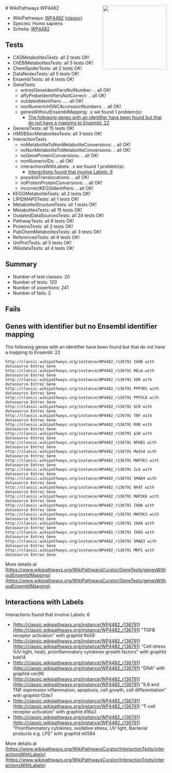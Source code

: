 <img style="float: right; width: 200px" src="https://upload.wikimedia.org/wikipedia/commons/thumb/8/83/Wplogo_with_text_500.png/640px-Wplogo_with_text_500.png" />
# WikiPathways WP4482

* WikiPathways: [WP4482](https://wikipathways.org/pathways/WP4482) ([classic](https://classic.wikipathways.org/instance/WP4482))
* Species: Homo sapiens
* Scholia: [WP4482](https://scholia.toolforge.org/wikipathways/WP4482)
## Tests
* CASMetabolitesTests: all 2 tests OK!
* ChEBIMetabolitesTests: all 5 tests OK!
* ChemSpiderTests: all 2 tests OK!
* DataNodesTests: all 5 tests OK!
* EnsemblTests: all 4 tests OK!
* GeneTests
    * entrezGeneIdentifiersNotNumber: .. all OK!
    * affyProbeIdentifiersNotCorrect: .. all OK!
    * outdatedIdentifiers: .... all OK!
    * nonNumericHGNCAccessionNumbers: .. all OK!
    * genesWithoutEnsemblMapping: .x we found 1 problem(s):
        * [The following genes with an identifier have been found but that do not have a mapping to Ensembl: 22](#c4e5432e)
* GeneralTests: all 15 tests OK!
* HMDBSecMetabolitesTests: all 3 tests OK!
* InteractionTests
    * noMetaboliteToNonMetaboliteConversions: .. all OK!
    * noNonMetaboliteToMetaboliteConversions: .. all OK!
    * noGeneProteinConversions: .. all OK!
    * nonNumericIDs: .. all OK!
    * interactionsWithLabels: .x we found 1 problem(s):
        * [Interactions found that involve Labels: 6](#630d267d)
    * possibleTranslocations: .. all OK!
    * noProteinProteinConversions: .. all OK!
    * incorrectKEGGIdentifiers: .. all OK!
* KEGGMetaboliteTests: all 2 tests OK!
* LIPIDMAPSTests: all 1 tests OK!
* MetaboliteStructureTests: all 1 tests OK!
* MetabolitesTests: all 15 tests OK!
* OudatedDataSourcesTests: all 24 tests OK!
* PathwayTests: all 8 tests OK!
* ProteinsTests: all 2 tests OK!
* PubChemMetabolitesTests: all 3 tests OK!
* ReferencesTests: all 6 tests OK!
* UniProtTests: all 5 tests OK!
* WikidataTests: all 4 tests OK!


## Summary

* Number of test classes: 20
* Number of tests: 120
* Number of assertions: 241
* Number of fails: 2

## Fails

<a name="c4e5432e" />

## Genes with identifier but no Ensembl identifier mapping

The following genes with an identifier have been found but that do not have a mapping to Ensembl: 22
```
http://classic.wikipathways.org/instance/WP4482_r136791 IkKB with datasource Entrez Gene
http://classic.wikipathways.org/instance/WP4482_r136791 RELA with datasource Entrez Gene
http://classic.wikipathways.org/instance/WP4482_r136791 VDR with datasource Entrez Gene
http://classic.wikipathways.org/instance/WP4482_r136791 PPP3R1 with datasource Entrez Gene
http://classic.wikipathways.org/instance/WP4482_r136791 PPP3CA with datasource Entrez Gene
http://classic.wikipathways.org/instance/WP4482_r136791 GCR with datasource Entrez Gene
http://classic.wikipathways.org/instance/WP4482_r136791 TNF with datasource Entrez Gene
http://classic.wikipathways.org/instance/WP4482_r136791 RXR with datasource Entrez Gene
http://classic.wikipathways.org/instance/WP4482_r136791 p38 with datasource Entrez Gene
http://classic.wikipathways.org/instance/WP4482_r136791 NFKB1 with datasource Entrez Gene
http://classic.wikipathways.org/instance/WP4482_r136791 Med14 with datasource Entrez Gene
http://classic.wikipathways.org/instance/WP4482_r136791 MAP3K1 with datasource Entrez Gene
http://classic.wikipathways.org/instance/WP4482_r136791 IL6 with datasource Entrez Gene
http://classic.wikipathways.org/instance/WP4482_r136791 SMAD4 with datasource Entrez Gene
http://classic.wikipathways.org/instance/WP4482_r136791 NFAT with datasource Entrez Gene
http://classic.wikipathways.org/instance/WP4482_r136791 MAP2K6 with datasource Entrez Gene
http://classic.wikipathways.org/instance/WP4482_r136791 IkBA with datasource Entrez Gene
http://classic.wikipathways.org/instance/WP4482_r136791 MAP2K3 with datasource Entrez Gene
http://classic.wikipathways.org/instance/WP4482_r136791 IkKA with datasource Entrez Gene
http://classic.wikipathways.org/instance/WP4482_r136791 IkKG with datasource Entrez Gene
http://classic.wikipathways.org/instance/WP4482_r136791 SMAD3 with datasource Entrez Gene
http://classic.wikipathways.org/instance/WP4482_r136791 MKP1 with datasource Entrez Gene
```

More details at [https://www.wikipathways.org/WikiPathwaysCurator/GeneTests/genesWithoutEnsemblMapping](https://www.wikipathways.org/WikiPathwaysCurator/GeneTests/genesWithoutEnsemblMapping)

<a name="630d267d" />

## Interactions with Labels

Interactions found that involve Labels: 6

* [http://classic.wikipathways.org/instance/WP4482_r136791](http://classic.wikipathways.org/instance/WP4482_r136791) "TGFB receptor
activation" with graphId ffe59
* [http://classic.wikipathways.org/instance/WP4482_r136791](http://classic.wikipathways.org/instance/WP4482_r136791) "Cell stress (UV-light, heat),
proinflammatory cytokines
growth factors" with graphId bde14
* [http://classic.wikipathways.org/instance/WP4482_r136791](http://classic.wikipathways.org/instance/WP4482_r136791) "DNA" with graphId cec96
* [http://classic.wikipathways.org/instance/WP4482_r136791](http://classic.wikipathways.org/instance/WP4482_r136791) "IL6 and TNF expression
inflammation, apoptosis, 
cell growth, 
cell differentiation" with graphId f2de7
* [http://classic.wikipathways.org/instance/WP4482_r136791](http://classic.wikipathways.org/instance/WP4482_r136791) "T-cell receptor
activation" with graphId d16a2
* [http://classic.wikipathways.org/instance/WP4482_r136791](http://classic.wikipathways.org/instance/WP4482_r136791) "Proinflammatory cytokines,
oxidative stress,
UV light,
Bacterial products e.g. LPS" with graphId e0584


More details at [https://www.wikipathways.org/WikiPathwaysCurator/InteractionTests/interactionsWithLabels](https://www.wikipathways.org/WikiPathwaysCurator/InteractionTests/interactionsWithLabels)

